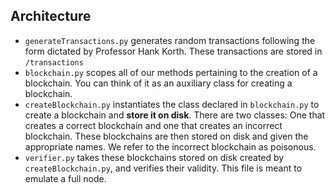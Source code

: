## Architecture
+ `generateTransactions.py` generates random transactions following the form dictated by Professor Hank Korth. These transactions are stored in `/transactions`
+ `blockchain.py` scopes all of our methods pertaining to the creation of a blockchain. You can think of it as an auxiliary class for creating a blockchain.
+ `createBlockchain.py` instantiates the class declared in `blockchain.py` to create a blockchain and **store it on disk**. There are two classes: One that creates a correct blockchain and one that creates an incorrect blockchain. These blockchains are then stored on disk and given the appropriate names. We refer to the incorrect blockchain as poisonous. 
+ `verifier.py` takes these blockchains stored on disk created by `createBlockchain.py`, and verifies their validity. This file is meant to emulate a full node. 

